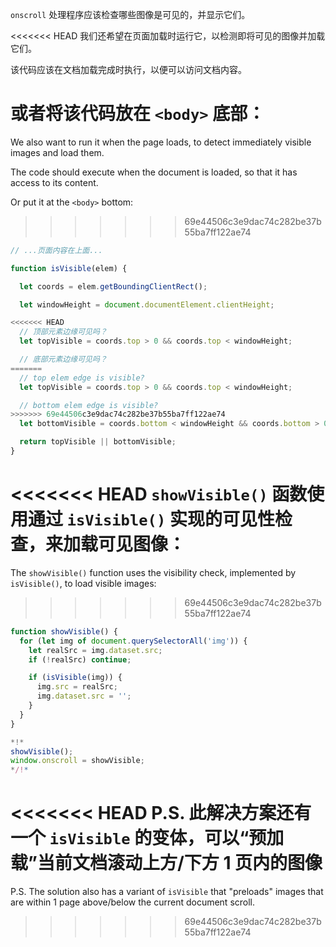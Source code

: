 `onscroll` 处理程序应该检查哪些图像是可见的，并显示它们。

<<<<<<< HEAD
我们还希望在页面加载时运行它，以检测即将可见的图像并加载它们。

该代码应该在文档加载完成时执行，以便可以访问文档内容。

或者将该代码放在 `<body>` 底部：
=======
We also want to run it when the page loads, to detect immediately visible images and load them.

The code should execute when the document is loaded, so that it has access to its content.

Or put it at the `<body>` bottom:
>>>>>>> 69e44506c3e9dac74c282be37b55ba7ff122ae74

```js
// ...页面内容在上面...

function isVisible(elem) {

  let coords = elem.getBoundingClientRect();

  let windowHeight = document.documentElement.clientHeight;

<<<<<<< HEAD
  // 顶部元素边缘可见吗？
  let topVisible = coords.top > 0 && coords.top < windowHeight;

  // 底部元素边缘可见吗？
=======
  // top elem edge is visible?
  let topVisible = coords.top > 0 && coords.top < windowHeight;

  // bottom elem edge is visible?
>>>>>>> 69e44506c3e9dac74c282be37b55ba7ff122ae74
  let bottomVisible = coords.bottom < windowHeight && coords.bottom > 0;

  return topVisible || bottomVisible;
}
```

<<<<<<< HEAD
`showVisible()` 函数使用通过 `isVisible()` 实现的可见性检查，来加载可见图像：
=======
The `showVisible()` function uses the visibility check, implemented by `isVisible()`, to load visible images:
>>>>>>> 69e44506c3e9dac74c282be37b55ba7ff122ae74

```js
function showVisible() {
  for (let img of document.querySelectorAll('img')) {
    let realSrc = img.dataset.src;
    if (!realSrc) continue;

    if (isVisible(img)) {
      img.src = realSrc;
      img.dataset.src = '';
    }
  }
}

*!*
showVisible();
window.onscroll = showVisible;
*/!*
```

<<<<<<< HEAD
P.S. 此解决方案还有一个 `isVisible` 的变体，可以“预加载”当前文档滚动上方/下方 1 页内的图像
=======
P.S. The solution also has a variant of `isVisible` that "preloads" images that are within 1 page above/below the current document scroll.
>>>>>>> 69e44506c3e9dac74c282be37b55ba7ff122ae74
